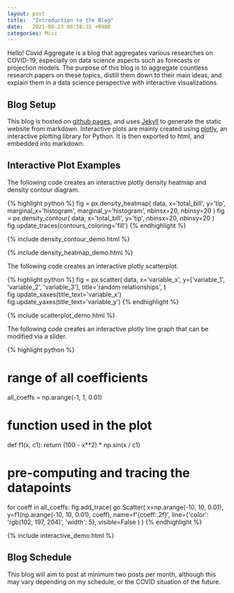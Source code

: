 ```yaml
---
layout: post
title:  "Introduction to the Blog"
date:   2021-08-23 00:58:35 +0900
categories: Misc
---
```

Hello! Covid Aggregate is a blog that aggregates various researches on COVID-19, especially on data science aspects such as forecasts or projection models. The purpose of this blog is to aggregate countless research papers on these topics, distill them down to their main ideas, and explain them in a data science perspective with interactive visualizations.

## Blog Setup
This blog is hosted on [github pages](pages.github.com), and uses [Jekyll](https://jekyllrb.com/) to generate the static website from markdown. Interactive plots are mainly created using [plotly](https://plotly.com/), an interactive plotting library for Python. It is then exported to html, and embedded into markdown.

## Interactive Plot Examples

The following code creates an interactive plotly density heatmap and density contour diagram.

{% highlight python %}
fig = px.density_heatmap(
    data,
    x='total_bill',
    y='tip',
    marginal_x='histogram',
    marginal_y='histogram',
    nbinsx=20,
    nbinsy=20
)
fig = px.density_contour(
    data,
    x='total_bill',
    y='tip',
    nbinsx=20,
    nbinsy=20
)
fig.update_traces(contours_coloring='fill')
{% endhighlight %}

{% include density_contour_demo.html %}

{% include density_heatmap_demo.html %}

The following code creates an interactive plotly scatterplot.

{% highlight python %}
fig = px.scatter(
    data,
    x='variable_x',
    y=['variable_1', 'variable_2', 'variable_3'],
    title='random relationships',
)
fig.update_xaxes(title_text='variable_x')
fig.update_yaxes(title_text='variable_y')
{% endhighlight %}

{% include scatterplot_demo.html %}

The following code creates an interactive plotly line graph that can be modified via a slider.

{% highlight python %}
# range of all coefficients
all_coeffs = np.arange(-1, 1, 0.01)

# function used in the plot
def f1(x, c1):
    return (100 - x**2) * np.sin(x / c1)

# pre-computing and tracing the datapoints
for coeff in all_coeffs:
    fig.add_trace(
        go.Scatter(
            x=np.arange(-10, 10, 0.01),
            y=f1(np.arange(-10, 10, 0.01), coeff),
            name=f'{coeff:.2f}',
            line={'color': 'rgb(102, 197, 204)', 'width': 5},
            visible=False
        )
    )
{% endhighlight %}

{% include interactive_demo.html %}

## Blog Schedule

This blog will aim to post at minimum two posts per month, although this may vary depending on my schedule, or the COVID situation of the future.